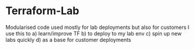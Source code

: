 # Terraform-Lab
Modularised code used mostly for lab deployments but also for customers
  I use this to a) learn/improve TF b) to deploy to my lab env c) spin up new labs quickly d) as a base for customer deployments
